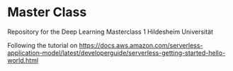 # Master Class

Repository for the Deep Learning Masterclass 1 Hildesheim Universität

Following the tutorial on https://docs.aws.amazon.com/serverless-application-model/latest/developerguide/serverless-getting-started-hello-world.html